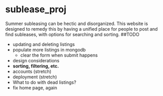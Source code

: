 # sublease_proj
Summer subleasing can be hectic and disorganized. This website is designed to remedy this by having a unified place for people to post and find subleases, with options for searching and sorting.
##TODO
- updating and deleting listings
- populate more listings in mongodb
  - clear the form when submit happens
- design considerations
- **sorting, filtering, etc.**
- accounts (stretch)
- deployment (stretch)
- What to do with dead listings?
- fix home page, again